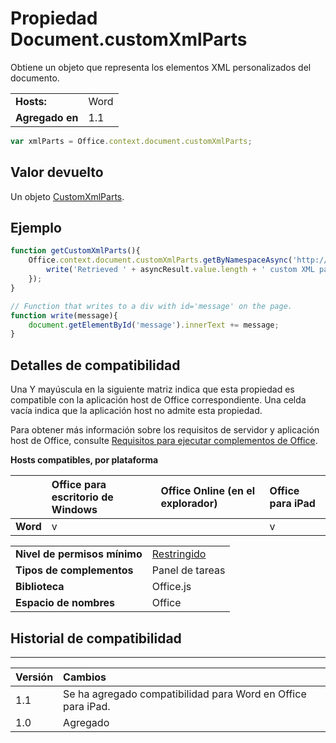 
# <a name="document.customxmlparts-property"></a>Propiedad Document.customXmlParts
Obtiene un objeto que representa los elementos XML personalizados del documento.

|||
|:-----|:-----|
|**Hosts:**|Word|
|**Agregado en**|1.1|

```js
var xmlParts = Office.context.document.customXmlParts;
```


## <a name="return-value"></a>Valor devuelto

Un objeto [CustomXmlParts](../../reference/shared/customxmlparts.customxmlparts.md).


## <a name="example"></a>Ejemplo




```js
function getCustomXmlParts(){
    Office.context.document.customXmlParts.getByNamespaceAsync('http://tempuri.org', function (asyncResult) {
        write('Retrieved ' + asyncResult.value.length + ' custom XML parts');
    });
}

// Function that writes to a div with id='message' on the page.
function write(message){
    document.getElementById('message').innerText += message; 
}
```




## <a name="support-details"></a>Detalles de compatibilidad


Una Y mayúscula en la siguiente matriz indica que esta propiedad es compatible con la aplicación host de Office correspondiente. Una celda vacía indica que la aplicación host no admite esta propiedad.

Para obtener más información sobre los requisitos de servidor y aplicación host de Office, consulte [Requisitos para ejecutar complementos de Office](../../docs/overview/requirements-for-running-office-add-ins.md).


**Hosts compatibles, por plataforma**


||**Office para escritorio de Windows**|**Office Online (en el explorador)**|**Office para iPad**|
|:-----|:-----|:-----|:-----|
|**Word**|v||v|

|||
|:-----|:-----|
|**Nivel de permisos mínimo**|[Restringido](../../docs/develop/requesting-permissions-for-api-use-in-content-and-task-pane-add-ins.md)|
|**Tipos de complementos**|Panel de tareas|
|**Biblioteca**|Office.js|
|**Espacio de nombres**|Office|

## <a name="support-history"></a>Historial de compatibilidad



****


|**Versión**|**Cambios**|
|:-----|:-----|
|1.1|Se ha agregado compatibilidad para Word en Office para iPad.|
|1.0|Agregado|
